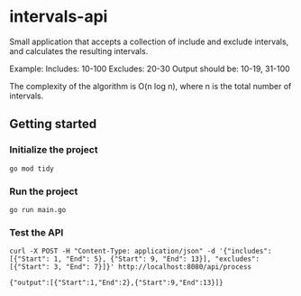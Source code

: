 # intervals-api

Small application that accepts a collection of include and exclude intervals, and calculates the resulting intervals.

Example:
Includes: 10-100
Excludes: 20-30
Output should be: 10-19, 31-100

The complexity of the algorithm is O(n log n), where n is the total number of intervals.

## Getting started

### Initialize the project

```
go mod tidy
```

### Run the project

```
go run main.go
```

### Test the API

```
curl -X POST -H "Content-Type: application/json" -d '{"includes": [{"Start": 1, "End": 5}, {"Start": 9, "End": 13}], "excludes": [{"Start": 3, "End": 7}]}' http://localhost:8080/api/process
```

```
{"output":[{"Start":1,"End":2},{"Start":9,"End":13}]}
```
